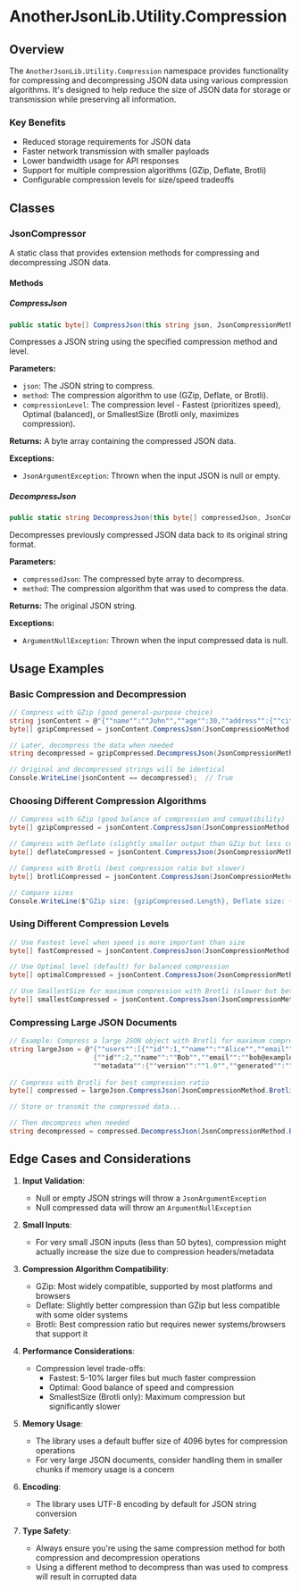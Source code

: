 # AnotherJsonLib.Utility.Compression

## Overview

The `AnotherJsonLib.Utility.Compression` namespace provides functionality for compressing and decompressing JSON data using various compression algorithms. It's designed to help reduce the size of JSON data for storage or transmission while preserving all information.

### Key Benefits

- Reduced storage requirements for JSON data
- Faster network transmission with smaller payloads
- Lower bandwidth usage for API responses
- Support for multiple compression algorithms (GZip, Deflate, Brotli)
- Configurable compression levels for size/speed tradeoffs

## Classes

### JsonCompressor

A static class that provides extension methods for compressing and decompressing JSON data.

#### Methods

##### CompressJson

```csharp
public static byte[] CompressJson(this string json, JsonCompressionMethod method, CompressionLevel compressionLevel = CompressionLevel.Optimal)
```

Compresses a JSON string using the specified compression method and level.

**Parameters:**
- `json`: The JSON string to compress.
- `method`: The compression algorithm to use (GZip, Deflate, or Brotli).
- `compressionLevel`: The compression level - Fastest (prioritizes speed), Optimal (balanced), or SmallestSize (Brotli only, maximizes compression).

**Returns:** A byte array containing the compressed JSON data.

**Exceptions:**
- `JsonArgumentException`: Thrown when the input JSON is null or empty.

##### DecompressJson

```csharp
public static string DecompressJson(this byte[] compressedJson, JsonCompressionMethod method)
```

Decompresses previously compressed JSON data back to its original string format.

**Parameters:**
- `compressedJson`: The compressed byte array to decompress.
- `method`: The compression algorithm that was used to compress the data.

**Returns:** The original JSON string.

**Exceptions:**
- `ArgumentNullException`: Thrown when the input compressed data is null.

## Usage Examples

### Basic Compression and Decompression

```csharp
// Compress with GZip (good general-purpose choice)
string jsonContent = @"{""name"":""John"",""age"":30,""address"":{""city"":""New York"",""zip"":""10001""}}";
byte[] gzipCompressed = jsonContent.CompressJson(JsonCompressionMethod.GZip);

// Later, decompress the data when needed
string decompressed = gzipCompressed.DecompressJson(JsonCompressionMethod.GZip);

// Original and decompressed strings will be identical
Console.WriteLine(jsonContent == decompressed);  // True
```

### Choosing Different Compression Algorithms

```csharp
// Compress with GZip (good balance of compression and compatibility)
byte[] gzipCompressed = jsonContent.CompressJson(JsonCompressionMethod.GZip);

// Compress with Deflate (slightly smaller output than GZip but less compatible)
byte[] deflateCompressed = jsonContent.CompressJson(JsonCompressionMethod.Deflate);

// Compress with Brotli (best compression ratio but slower)
byte[] brotliCompressed = jsonContent.CompressJson(JsonCompressionMethod.Brotli);

// Compare sizes
Console.WriteLine($"GZip size: {gzipCompressed.Length}, Deflate size: {deflateCompressed.Length}, Brotli size: {brotliCompressed.Length}");
```

### Using Different Compression Levels

```csharp
// Use Fastest level when speed is more important than size
byte[] fastCompressed = jsonContent.CompressJson(JsonCompressionMethod.GZip, CompressionLevel.Fastest);

// Use Optimal level (default) for balanced compression
byte[] optimalCompressed = jsonContent.CompressJson(JsonCompressionMethod.GZip, CompressionLevel.Optimal);

// Use SmallestSize for maximum compression with Brotli (slower but better compression)
byte[] smallestCompressed = jsonContent.CompressJson(JsonCompressionMethod.Brotli, CompressionLevel.SmallestSize);
```

### Compressing Large JSON Documents

```csharp
// Example: Compress a large JSON object with Brotli for maximum compression
string largeJson = @"{""users"":[{""id"":1,""name"":""Alice"",""email"":""alice@example.com"",""roles"":[""admin"",""user""]},
                     {""id"":2,""name"":""Bob"",""email"":""bob@example.com"",""roles"":[""user""]}],
                     ""metadata"":{""version"":""1.0"",""generated"":""2023-05-10T15:30:00Z""}}";
                   
// Compress with Brotli for best compression ratio
byte[] compressed = largeJson.CompressJson(JsonCompressionMethod.Brotli, CompressionLevel.Optimal);

// Store or transmit the compressed data...

// Then decompress when needed
string decompressed = compressed.DecompressJson(JsonCompressionMethod.Brotli);
```

## Edge Cases and Considerations

1. **Input Validation**:
    - Null or empty JSON strings will throw a `JsonArgumentException`
    - Null compressed data will throw an `ArgumentNullException`

2. **Small Inputs**:
    - For very small JSON inputs (less than 50 bytes), compression might actually increase the size due to compression headers/metadata

3. **Compression Algorithm Compatibility**:
    - GZip: Most widely compatible, supported by most platforms and browsers
    - Deflate: Slightly better compression than GZip but less compatible with some older systems
    - Brotli: Best compression ratio but requires newer systems/browsers that support it

4. **Performance Considerations**:
    - Compression level trade-offs:
        - Fastest: 5-10% larger files but much faster compression
        - Optimal: Good balance of speed and compression
        - SmallestSize (Brotli only): Maximum compression but significantly slower

5. **Memory Usage**:
    - The library uses a default buffer size of 4096 bytes for compression operations
    - For very large JSON documents, consider handling them in smaller chunks if memory usage is a concern

6. **Encoding**:
    - The library uses UTF-8 encoding by default for JSON string conversion

7. **Type Safety**:
    - Always ensure you're using the same compression method for both compression and decompression operations
    - Using a different method to decompress than was used to compress will result in corrupted data